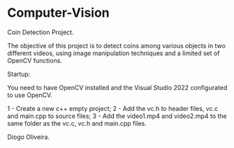 # Computer-Vision
Coin Detection Project.

The objective of this project is to detect coins among various objects in two different videos, using image manipulation techniques and a limited set of OpenCV functions.

Startup: 

You need to have OpenCV installed and the Visual Studio 2022 configurated to use OpenCV.

1 - Create a new c++ empty project;
2 - Add the vc.h to header files, vc.c and main.cpp to source files;
3 - Add the video1.mp4 and video2.mp4 to the same folder as the vc.c, vc.h and main.cpp files.

Diogo Oliveira.

